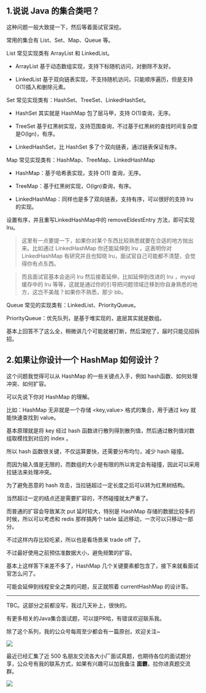 ## 1.说说 Java 的集合类吧？

这种问题一般大致提一下，然后等着面试官深挖。

常用的集合有 List、Set、Map、Queue 等。

List 常见实现类有 ArrayList 和 LinkedList。

- ArrayList 基于动态数组实现，支持下标随机访问，对删除不友好。

- LinkedList 基于双向链表实现，不支持随机访问，只能顺序遍历，但是支持O(1)插入和删除元素。


Set 常见实现类有：HashSet、TreeSet、LinkedHashSet。

- HashSet 其实就是 HashMap 包了层马甲，支持 O(1)查询，无序。

- TreeSet 基于红黑树实现，支持范围查询，不过基于红黑树的查找时间复杂度是O(lgn)，有序。

- LinkedHashSet，比 HashSet 多了个双向链表，通过链表保证有序。


Map 常见实现类有：HashMap、TreeMap、LinkedHashMap

- HashMap：基于哈希表实现，支持 O(1) 查询，无序。

- TreeMap：基于红黑树实现，O(lgn)查询，有序。

- LinkedHashMap：同样也是多了双向链表，支持有序，可以很好的支持 lru 的实现。


设置有序，并且重写LinkedHashMap中的 removeEldestEntry 方法，即可实现 lru。

> 这里有一点要提一下，如果你对某个东西比较熟悉就要在合适的地方抛出来。比如通过 LinkedHashMap 你还能延伸到 lru ，这表明你对 LinkedHashMap 有研究并且也知晓 lru，面试官自己可能都不清楚，会觉得你有点东西。

> 而且面试官基本会追问  lru 然后接着延伸，比如延伸到改进的 lru ，mysql 缓存中的 lru 等等，这就是通过你的引导把问题领域迁移到你自身熟悉的地方，这岂不美哉？如果你不熟悉，那少 bb。

Queue 常见的实现类有：LinkedList、PriorityQueue。

PriorityQueue：优先队列，是基于堆实现的，底层其实就是数组。

基本上回答不了这么全，稍微讲几个可能就被打断，然后深挖了，届时只能见招拆招。

## 2.如果让你设计一个 HashMap 如何设计？

这个问题我觉得可以从 HashMap 的一些关键点入手，例如 hash函数、如何处理冲突、如何扩容。

可以先说下你对 HashMap 的理解。

比如：HashMap 无非就是一个存储 <key,value> 格式的集合，用于通过 key 就能快速查找到 value。

基本原理就是将 key 经过 hash 函数进行散列得到散列值，然后通过散列值对数组取模找到对应的 index 。

所以 hash 函数很关键，不仅运算要快，还需要分布均匀，减少 hash 碰撞。

而因为输入值是无限的，而数组的大小是有限的所以肯定会有碰撞，因此可以采用拉链法来处理冲突。

为了避免恶意的 hash 攻击，当拉链超过一定长度之后可以转为红黑树结构。

当然超过一定的结点还是需要扩容的，不然碰撞就太严重了。

而普通的扩容会导致某次 put 延时较大，特别是 HashMap 存储的数据比较多的时候，所以可以考虑和 redis 那样搞两个 table 延迟移动，一次可以只移动一部分。

不过这样内存比较吃紧，所以也是看场景来 trade off 了。

不过最好使用之前预估准数据大小，避免频繁的扩容。

基本上这样答下来差不多了，HashMap 几个关键要素都包含了，接下来就看面试官怎么问了。

可能会延伸到线程安全之类的问题，反正就照着 currentHashMap 的设计答。



---

TBC。这部分之前都没写，我过几天补上，很快的。

有更多相关的Java集合面试题，可以提PR哈，有错误欢迎联系我。

除了这个系列，我的公众号每周至少都会有一篇原创，欢迎关注~

![](https://gitee.com/yessimida/interview-of-legends/raw/master/pic/16034279-e6ebb79b5a0b8fe7.png)

最近已经汇集了近 500 名朋友交流各大小厂面试真题，也期待各位的面试题分享，公众号有我的联系方式，如果有兴趣可以加我备注 **面霸**，拉你进真题交流群。

![](https://cdn.jsdelivr.net/gh/yessimida/cdn_image/img/image-20210228190741512.png)